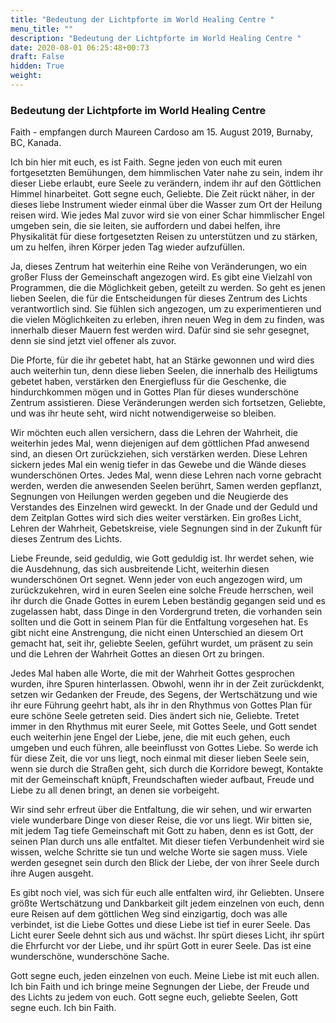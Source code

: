 ```yaml
---
title: "Bedeutung der Lichtpforte im World Healing Centre "
menu_title: ""
description: "Bedeutung der Lichtpforte im World Healing Centre "
date: 2020-08-01 06:25:48+00:73
draft: False
hidden: True
weight:
---
```

### Bedeutung der Lichtpforte im World Healing Centre

Faith - empfangen durch Maureen Cardoso am 15. August 2019, Burnaby, BC, Kanada.

Ich bin hier mit euch, es ist Faith. Segne jeden von euch mit euren fortgesetzten Bemühungen, dem himmlischen Vater nahe zu sein, indem ihr dieser Liebe erlaubt, eure Seele zu verändern, indem ihr auf den Göttlichen Himmel hinarbeitet. Gott segne euch, Geliebte. Die Zeit rückt näher, in der dieses liebe Instrument wieder einmal über die Wasser zum Ort der Heilung reisen wird. Wie jedes Mal zuvor wird sie von einer Schar himmlischer Engel umgeben sein, die sie leiten, sie auffordern und dabei helfen, ihre Physikalität für diese fortgesetzten Reisen zu unterstützen und zu stärken, um zu helfen, ihren Körper jeden Tag wieder aufzufüllen.

Ja, dieses Zentrum hat weiterhin eine Reihe von Veränderungen, wo ein großer Fluss der Gemeinschaft angezogen wird. Es gibt eine Vielzahl von Programmen, die die Möglichkeit geben, geteilt zu werden. So geht es jenen lieben Seelen, die für die Entscheidungen für dieses Zentrum des Lichts verantwortlich sind. Sie fühlen sich angezogen, um zu experimentieren und die vielen Möglichkeiten zu erleben, ihren neuen Weg in dem zu finden, was innerhalb dieser Mauern fest werden wird. Dafür sind sie sehr gesegnet, denn sie sind jetzt viel offener als zuvor.

Die Pforte, für die ihr gebetet habt, hat an Stärke gewonnen und wird dies auch weiterhin tun, denn diese lieben Seelen, die innerhalb des Heiligtums gebetet haben, verstärken den Energiefluss für die Geschenke, die hindurchkommen mögen und in Gottes Plan für dieses wunderschöne Zentrum assistieren. Diese Veränderungen werden sich fortsetzen, Geliebte, und was ihr heute seht, wird nicht notwendigerweise so bleiben.

Wir möchten euch allen versichern, dass die Lehren der Wahrheit, die weiterhin jedes Mal, wenn diejenigen auf dem göttlichen Pfad anwesend sind, an diesen Ort zurückziehen, sich verstärken werden. Diese Lehren sickern jedes Mal ein wenig tiefer in das Gewebe und die Wände dieses wunderschönen Ortes. Jedes Mal, wenn diese Lehren nach vorne gebracht werden, werden die anwesenden Seelen berührt, Samen werden gepflanzt, Segnungen von Heilungen werden gegeben und die Neugierde des Verstandes des Einzelnen wird geweckt. In der Gnade und der Geduld und dem Zeitplan Gottes wird sich dies weiter verstärken. Ein großes Licht, Lehren der Wahrheit, Gebetskreise, viele Segnungen sind in der Zukunft für dieses Zentrum des Lichts.

Liebe Freunde, seid geduldig, wie Gott geduldig ist. Ihr werdet sehen, wie die Ausdehnung, das sich ausbreitende Licht, weiterhin diesen wunderschönen Ort segnet. Wenn jeder von euch angezogen wird, um zurückzukehren, wird in euren Seelen eine solche Freude herrschen, weil ihr durch die Gnade Gottes in eurem Leben beständig gegangen seid und es zugelassen habt, dass Dinge in den Vordergrund treten, die vorhanden sein sollten und die Gott in seinem Plan für die Entfaltung vorgesehen hat. Es gibt nicht eine Anstrengung, die nicht einen Unterschied an diesem Ort gemacht hat, seit ihr, geliebte Seelen, geführt wurdet, um präsent zu sein und die Lehren der Wahrheit Gottes an diesen Ort zu bringen.

Jedes Mal haben alle Worte, die mit der Wahrheit Gottes gesprochen wurden, ihre Spuren hinterlassen. Obwohl, wenn ihr in der Zeit zurückdenkt, setzen wir Gedanken der Freude, des Segens, der Wertschätzung und wie ihr eure Führung geehrt habt, als ihr in den Rhythmus von Gottes Plan für eure schöne Seele getreten seid. Dies ändert sich nie, Geliebte. Tretet immer in den Rhythmus mit eurer Seele, mit Gottes Seele, und Gott sendet euch weiterhin jene Engel der Liebe, jene, die mit euch gehen, euch umgeben und euch führen, alle beeinflusst von Gottes Liebe. So werde ich für diese Zeit, die vor uns liegt, noch einmal mit dieser lieben Seele sein, wenn sie durch die Straßen geht, sich durch die Korridore bewegt, Kontakte mit der Gemeinschaft knüpft, Freundschaften wieder aufbaut, Freude und Liebe zu all denen bringt, an denen sie vorbeigeht.

Wir sind sehr erfreut über die Entfaltung, die wir sehen, und wir erwarten viele wunderbare Dinge von dieser Reise, die vor uns liegt. Wir bitten sie, mit jedem Tag tiefe Gemeinschaft mit Gott zu haben, denn es ist Gott, der seinen Plan durch uns alle entfaltet. Mit dieser tiefen Verbundenheit wird sie wissen, welche Schritte sie tun und welche Worte sie sagen muss. Viele werden gesegnet sein durch den Blick der Liebe, der von ihrer Seele durch ihre Augen ausgeht.

Es gibt noch viel, was sich für euch alle entfalten wird, ihr Geliebten. Unsere größte Wertschätzung und Dankbarkeit gilt jedem einzelnen von euch, denn eure Reisen auf dem göttlichen Weg sind einzigartig, doch was alle verbindet, ist die Liebe Gottes und diese Liebe ist tief in eurer Seele. Das Licht eurer Seele dehnt sich aus und wächst. Ihr spürt dieses Licht, ihr spürt die Ehrfurcht vor der Liebe, und ihr spürt Gott in eurer Seele. Das ist eine wunderschöne, wunderschöne Sache.

Gott segne euch, jeden einzelnen von euch. Meine Liebe ist mit euch allen. Ich bin Faith und ich bringe meine Segnungen der Liebe, der Freude und des Lichts zu jedem von euch. Gott segne euch, geliebte Seelen, Gott segne euch. Ich bin Faith.

